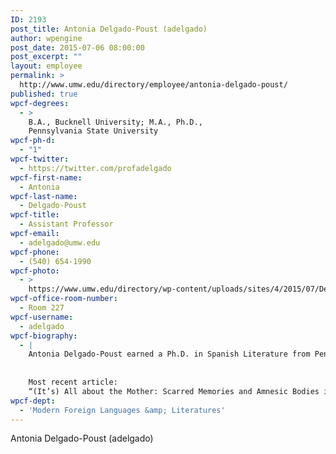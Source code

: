 ```yaml
---
ID: 2193
post_title: Antonia Delgado-Poust (adelgado)
author: wpengine
post_date: 2015-07-06 08:00:00
post_excerpt: ""
layout: employee
permalink: >
  http://www.umw.edu/directory/employee/antonia-delgado-poust/
published: true
wpcf-degrees:
  - >
    B.A., Bucknell University; M.A., Ph.D.,
    Pennsylvania State University
wpcf-ph-d:
  - "1"
wpcf-twitter:
  - https://twitter.com/profadelgado
wpcf-first-name:
  - Antonia
wpcf-last-name:
  - Delgado-Poust
wpcf-title:
  - Assistant Professor
wpcf-email:
  - adelgado@umw.edu
wpcf-phone:
  - (540) 654-1990
wpcf-photo:
  - >
    https://www.umw.edu/directory/wp-content/uploads/sites/4/2015/07/Delgado-Poust-Antonia11.jpg
wpcf-office-room-number:
  - Room 227
wpcf-username:
  - adelgado
wpcf-biography:
  - |
    Antonia Delgado-Poust earned a Ph.D. in Spanish Literature from Pennsylvania State University in 2011. Professor Delgado-Poust specializes in contemporary Peninsular studies, with a theoretical focus on film, narrative, and culture, Gender, Feminist, Memory, and Cultural Studies. In recent publications, Professor Delgado-Poust considers female/feminist/maternal memory and identity, gender violence, bodily and existential transformation, horizontal female oppression, and the figure of the female detective. Professor Delgado-Poust currently is working on a book manuscript on the intersections of feminism, female ontological insecurity, and (faulty) memory in contemporary Spanish narrative.
    
    
    Most recent article:
    “(It’s) All about the Mother: Scarred Memories and Amnesic Bodies in Rosa Montero’s La hija del caníbal.” Bulletin of Spanish Studies. Forthcoming 11 Mar 2016.
wpcf-dept:
  - 'Modern Foreign Languages &amp; Literatures'
---
```

Antonia Delgado-Poust (adelgado)